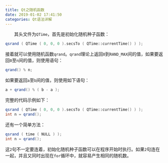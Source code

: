 ```yaml
---
title: Qt之随机函数
date: 2019-01-02 17:41:50
categories: Qt语法详解
---
```

&emsp;&emsp;其头文件为`QTime`，首先是初始化随机种子函数：

``` cpp
qsrand ( QTime ( 0, 0, 0 ).secsTo ( QTime::currentTime() ) );
```

接着就可以使用随机函数`qrand`。`qrand`理论上返回`0`到`RAND_MAX`间的值，如果要返回`0`至`n`间的值，则使用语句：

``` cpp
qrand() % n;
```

如果要返回`a`至`b`间的值，则使用如下语句：

``` cpp
a + qrand() % ( b - a );
```

完整的代码示例如下：

``` cpp
qsrand ( QTime ( 0, 0, 0 ).secsTo ( QTime::currentTime() ) );
int n = qrand();
```

还有一个简单方法：

``` cpp
qsrand ( time ( NULL ) );
int n = qrand();
```

这`2`句不一定要连着，初始化随机种子函数可以在程序开始时执行。如果`2`句连在一起，并且又同时出现在`for`循环中，就容易产生相同的随机数。